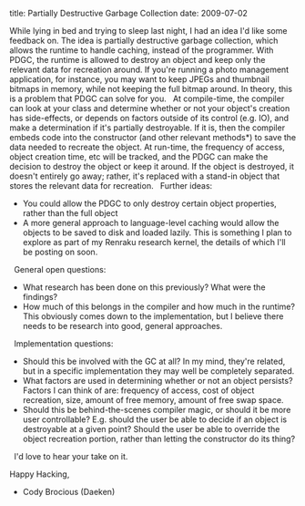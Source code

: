 title: Partially Destructive Garbage Collection
date: 2009-07-02

While lying in bed and trying to sleep last night, I had an idea I'd 
like some feedback on. The idea is partially destructive garbage 
collection, which allows the runtime to handle caching, instead of the 
programmer. With PDGC, the runtime is allowed to destroy an object 
and keep only the relevant data for recreation around. If you're 
running a photo management application, for instance, you may want to 
keep JPEGs and thumbnail bitmaps in memory, while not keeping the full 
bitmap around. In theory, this is a problem that PDGC can solve for 
you. 
 
At compile-time, the compiler can look at your class and determine 
whether or not your object's creation has side-effects, or depends on 
factors outside of its control (e.g. IO), and make a determination if 
it's partially destroyable. If it is, then the compiler embeds code 
into the constructor (and other relevant methods*) to save the data 
needed to recreate the object. At run-time, the frequency of access, 
object creation time, etc will be tracked, and the PDGC can make the 
decision to destroy the object or keep it around. If the object is 
destroyed, it doesn't entirely go away; rather, it's replaced with a 
stand-in object that stores the relevant data for recreation. 
 
Further ideas:

* You could allow the PDGC to only destroy certain object properties, rather than the full object
* A more general approach to language-level caching would allow the objects to be saved to disk and loaded lazily. This is something I plan to explore as part of my Renraku research kernel, the details of which I'll be posting on soon.


 
General open questions:

* What research has been done on this previously? What were the findings?
* How much of this belongs in the compiler and how much in the runtime? This obviously comes down to the implementation, but I believe there needs to be research into good, general approaches.


 
Implementation questions:

* Should this be involved with the GC at all? In my mind, they're related, but in a specific implementation they may well be completely separated.
* What factors are used in determining whether or not an object persists? Factors I can think of are: frequency of access, cost of object recreation, size, amount of free memory, amount of free swap space.
* Should this be behind-the-scenes compiler magic, or should it be more user controllable? E.g. should the user be able to decide if an object is destroyable at a given point? Should the user be able to override the object recreation portion, rather than letting the constructor do its thing?


 
I'd love to hear your take on it.

Happy Hacking,  
- Cody Brocious (Daeken)
